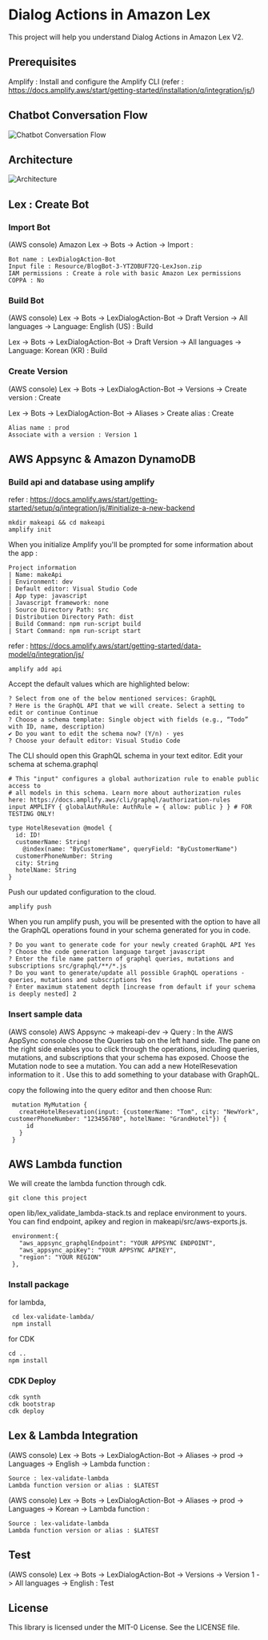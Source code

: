 # Dialog Actions in Amazon Lex

This project will help you understand Dialog Actions in Amazon Lex V2.

## Prerequisites

Amplify : Install and configure the Amplify CLI (refer : https://docs.amplify.aws/start/getting-started/installation/q/integration/js/)

## Chatbot Conversation Flow

![Chatbot Conversation Flow](misc/chot-flow.png?raw=true)

## Architecture

![Architecture](misc/architecture.png?raw=true)

## Lex : Create Bot

### Import Bot

(AWS console) Amazon Lex -> Bots -> Action -> Import :

    Bot name : LexDialogAction-Bot
    Input file : Resource/BlogBot-3-YTZOBUF72Q-LexJson.zip
    IAM permissions : Create a role with basic Amazon Lex permissions
    COPPA : No

### Build Bot

(AWS console) Lex -> Bots -> LexDialogAction-Bot -> Draft Version -> All languages -> Language: English (US) : Build

Lex -> Bots -> LexDialogAction-Bot -> Draft Version -> All languages -> Language: Korean (KR) : Build

### Create Version

(AWS console) Lex -> Bots -> LexDialogAction-Bot -> Versions -> Create version : Create

Lex -> Bots -> LexDialogAction-Bot -> Aliases > Create alias : Create

    Alias name : prod
    Associate with a version : Version 1

## AWS Appsync & Amazon DynamoDB

### Build api and database using amplify

refer : https://docs.amplify.aws/start/getting-started/setup/q/integration/js/#initialize-a-new-backend

    mkdir makeapi && cd makeapi
    amplify init

When you initialize Amplify you'll be prompted for some information about the app :

    Project information
    | Name: makeApi
    | Environment: dev
    | Default editor: Visual Studio Code
    | App type: javascript
    | Javascript framework: none
    | Source Directory Path: src
    | Distribution Directory Path: dist
    | Build Command: npm run-script build
    | Start Command: npm run-script start


refer : https://docs.amplify.aws/start/getting-started/data-model/q/integration/js/

    amplify add api

Accept the default values which are highlighted below:

    ? Select from one of the below mentioned services: GraphQL
    ? Here is the GraphQL API that we will create. Select a setting to edit or continue Continue
    ? Choose a schema template: Single object with fields (e.g., “Todo” with ID, name, description)
    ✔ Do you want to edit the schema now? (Y/n) · yes
    ? Choose your default editor: Visual Studio Code

The CLI should open this GraphQL schema in your text editor. Edit your schema at schema.graphql

    # This "input" configures a global authorization rule to enable public access to
    # all models in this schema. Learn more about authorization rules here: https://docs.amplify.aws/cli/graphql/authorization-rules
    input AMPLIFY { globalAuthRule: AuthRule = { allow: public } } # FOR TESTING ONLY!

    type HotelResevation @model {
      id: ID!
      customerName: String!
        @index(name: "ByCustomerName", queryField: "ByCustomerName")
      customerPhoneNumber: String
      city: String
      hotelName: String
    }

Push our updated configuration to the cloud.

    amplify push

When you run amplify push, you will be presented with the option to have all the GraphQL operations found in your schema generated for you in code.

    ? Do you want to generate code for your newly created GraphQL API Yes
    ? Choose the code generation language target javascript
    ? Enter the file name pattern of graphql queries, mutations and subscriptions src/graphql/**/*.js
    ? Do you want to generate/update all possible GraphQL operations - queries, mutations and subscriptions Yes
    ? Enter maximum statement depth [increase from default if your schema is deeply nested] 2

### Insert sample data

(AWS console) AWS Appsync -> makeapi-dev -> Query :
In the AWS AppSync console choose the Queries tab on the left hand side. The pane on the right side enables you to click through the operations, including queries, mutations, and subscriptions that your schema has exposed. Choose the Mutation node to see a mutation. You can add a new HotelResevation information to it . Use this to add something to your database with GraphQL.

copy the following into the query editor and then choose Run:

     mutation MyMutation {
       createHotelResevation(input: {customerName: "Tom", city: "NewYork", customerPhoneNumber: "123456780", hotelName: "GrandHotel"}) {
         id
       }
     }

## AWS Lambda function

We will create the lambda function through cdk.

    git clone this project

open lib/lex_validate_lambda-stack.ts and replace environment to yours. You can find endpoint, apikey and region in makeapi/src/aws-exports.js.

     environment:{
       "aws_appsync_graphqlEndpoint": "YOUR APPSYNC ENDPOINT",
       "aws_appsync_apiKey": "YOUR APPSYNC APIKEY",
       "region": "YOUR REGION"
     },

### Install package

for lambda,

     cd lex-validate-lambda/
     npm install

for CDK

    cd ..
    npm install

### CDK Deploy

    cdk synth
    cdk bootstrap
    cdk deploy

## Lex & Lambda Integration

(AWS console) Lex -> Bots -> LexDialogAction-Bot -> Aliases -> prod -> Languages -> English -> Lambda function :

    Source : lex-validate-lambda
    Lambda function version or alias : $LATEST

(AWS console) Lex -> Bots -> LexDialogAction-Bot -> Aliases -> prod -> Languages -> Korean -> Lambda function :

    Source : lex-validate-lambda
    Lambda function version or alias : $LATEST

## Test

(AWS console) Lex -> Bots -> LexDialogAction-Bot -> Versions -> Version 1 -> All languages -> English : Test

## License

This library is licensed under the MIT-0 License. See the LICENSE file.
